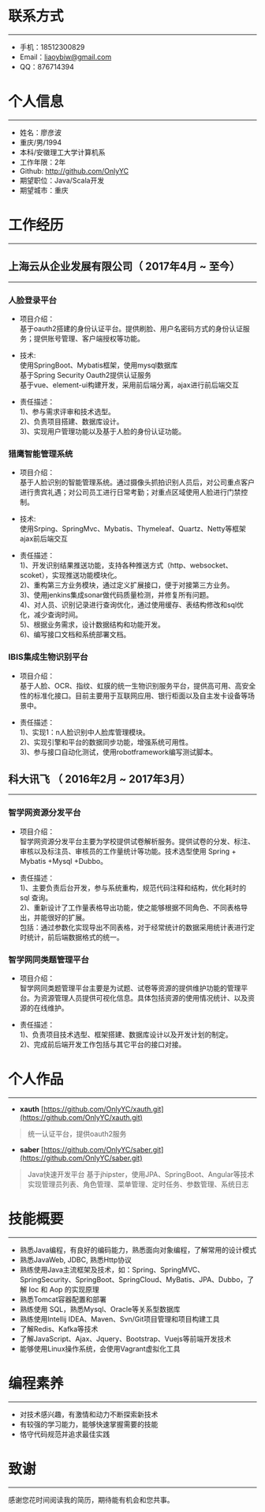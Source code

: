 # 联系方式
---

- 手机：18512300829 
- Email：liaoybiw@gmail.com 
- QQ：876714394


# 个人信息
---

 - 姓名：廖彦波
 - 重庆/男/1994
 - 本科/安徽理工大学计算机系 
 - 工作年限：2年
 - Github: http://github.com/OnlyYC 
 - 期望职位：Java/Scala开发
 - 期望城市：重庆


# 工作经历
---

## 上海云从企业发展有限公司（ 2017年4月 ~ 至今）
---

### 人脸登录平台
- 项目介绍：  
基于oauth2搭建的身份认证平台。提供刷脸、用户名密码方式的身份认证服务；提供账号管理、客户端授权等功能。

- 技术:  
使用SpringBoot、Mybatis框架，使用mysql数据库  
基于Spring Security Oauth2提供认证服务  
基于vue、element-ui构建开发，采用前后端分离，ajax进行前后端交互  

- 责任描述：  
1)、参与需求评审和技术选型。  
2)、负责项目搭建、数据库设计。  
3)、实现用户管理功能以及基于人脸的身份认证功能。  


### 猎鹰智能管理系统
- 项目介绍：  
基于人脸识别的智能管理系统。通过摄像头抓拍识别人员后，对公司重点客户进行贵宾礼遇；对公司员工进行日常考勤；对重点区域使用人脸进行门禁控制。

- 技术:  
使用Srping、SpringMvc、Mybatis、Thymeleaf、Quartz、Netty等框架
ajax前后端交互

- 责任描述：  
1)、开发识别结果推送功能，支持各种推送方式（http、websocket、scoket），实现推送功能模块化。  
2)、重构第三方业务模块，通过定义扩展接口，便于对接第三方业务。  
3)、使用jenkins集成sonar做代码质量检测，并修复所有问题。  
4)、对人员、识别记录进行查询优化，通过使用缓存、表结构修改和sql优化，减少查询时间。  
5)、根据业务需求，设计数据结构和功能开发。  
6)、编写接口文档和系统部署文档。  


### IBIS集成生物识别平台
- 项目介绍：  
基于人脸、OCR、指纹、虹膜的统一生物识别服务平台，提供高可用、高安全性的标准化接口。目前主要用于互联网应用、银行柜面以及自主发卡设备等场景中。

- 责任描述：  
1)、实现1：n人脸识别中人脸库管理模块。  
2)、实现引擎和平台的数据同步功能，增强系统可用性。  
3)、参与接口自动化测试，使用robotframework编写测试脚本。


## 科大讯飞 （ 2016年2月 ~ 2017年3月）
---

### 智学网资源分发平台
- 项目介绍：  
智学网资源分发平台主要为学校提供试卷解析服务。提供试卷的分发、标注、审核以及标注员、审核员的工作量统计等功能。技术选型使用 Spring + Mybatis +Mysql +Dubbo。

- 责任描述：  
1)、主要负责后台开发，参与系统重构，规范代码注释和结构，优化耗时的 sql 查询。  
2)、重新设计了工作量表格导出功能，使之能够根据不同角色、不同表格导出，并能很好的扩展。  
包括：通过参数化实现导出不同表格，对于经常统计的数据采用统计表进行定时统计，前后端数据格式的统一。


### 智学网同类题管理平台
- 项目介绍：  
智学网同类题管理平台主要是为试题、试卷等资源的提供维护功能的管理平台。为资源管理人员提供可视化信息。具体包括资源的使用情况统计、以及资源的在线维护。

- 责任描述：  
1)、负责项目技术选型、框架搭建、数据库设计以及开发计划的制定。  
2)、完成前后端开发工作包括与其它平台的接口对接。  




# 个人作品
---

 - **xauth** [https://github.com/OnlyYC/xauth.git](https://github.com/OnlyYC/xauth.git) 
> 统一认证平台，提供oauth2服务


 - **saber** [https://github.com/OnlyYC/saber.git](https://github.com/OnlyYC/saber.git) 
> Java快速开发平台
基于jhipster，使用JPA、SpringBoot、Angular等技术
实现管理员列表、角色管理、菜单管理、定时任务、参数管理、系统日志



# 技能概要
---


- 熟悉Java编程，有良好的编码能力，熟悉面向对象编程，了解常用的设计模式
- 熟悉JavaWeb, JDBC, 熟悉Http协议
- 熟练使用Java主流框架及技术，如：Spring、SpringMVC、SpringSecurity、SpringBoot、SpringCloud、MyBatis、JPA、Dubbo，了解 Ioc 和 Aop 的实现原理
- 熟悉Tomcat容器配置和部署
- 熟练使用 SQL，熟悉Mysql、Oracle等关系型数据库
- 熟练使用Intellij IDEA、Maven、Svn/Git项目管理和项目构建工具
- 了解Redis、Kafka等技术
- 了解JavaScript、Ajax、Jquery、Bootstrap、Vuejs等前端开发技术
- 能够使用Linux操作系统，会使用Vagrant虚拟化工具



# 编程素养
---

- 对技术感兴趣，有激情和动力不断探索新技术
- 有较强的学习能力，能够快速掌握需要的技能
- 恪守代码规范并追求最佳实践


# 致谢
---

感谢您花时间阅读我的简历，期待能有机会和您共事。
